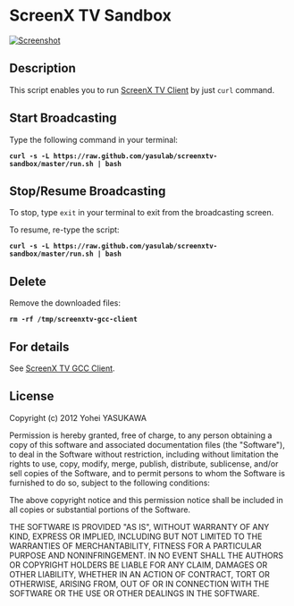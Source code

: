# ScreenX TV Sandbox

[![Screenshot](https://raw.github.com/tompng/screenxtv-gcc-client/master/images/ss-screenxtv.png)](http://screenx.tv)

## Description

This script enables you to run [ScreenX TV Client](https://github.com/tompng/screenxtv-gcc-client) by just `curl` command.

## Start Broadcasting

Type the following command in your terminal:

__`curl -s -L https://raw.github.com/yasulab/screenxtv-sandbox/master/run.sh | bash`__

## Stop/Resume Broadcasting

To stop, type `exit` in your terminal to exit from the broadcasting screen.

To resume, re-type the script:

__`curl -s -L https://raw.github.com/yasulab/screenxtv-sandbox/master/run.sh | bash`__

## Delete

Remove the downloaded files:

__`rm -rf /tmp/screenxtv-gcc-client`__

## For details

See [ScreenX TV GCC Client](https://github.com/tompng/screenxtv-gcc-client).

## License

Copyright (c) 2012 Yohei YASUKAWA

Permission is hereby granted, free of charge, to any person obtaining a copy of this software and associated documentation files (the "Software"), to deal in the Software without restriction, including without limitation the rights to use, copy, modify, merge, publish, distribute, sublicense, and/or sell copies of the Software, and to permit persons to whom the Software is furnished to do so, subject to the following conditions:

The above copyright notice and this permission notice shall be included in all copies or substantial portions of the Software.

THE SOFTWARE IS PROVIDED "AS IS", WITHOUT WARRANTY OF ANY KIND, EXPRESS OR IMPLIED, INCLUDING BUT NOT LIMITED TO THE WARRANTIES OF MERCHANTABILITY, FITNESS FOR A PARTICULAR PURPOSE AND NONINFRINGEMENT. IN NO EVENT SHALL THE AUTHORS OR COPYRIGHT HOLDERS BE LIABLE FOR ANY CLAIM, DAMAGES OR OTHER LIABILITY, WHETHER IN AN ACTION OF CONTRACT, TORT OR OTHERWISE, ARISING FROM, OUT OF OR IN CONNECTION WITH THE SOFTWARE OR THE USE OR OTHER DEALINGS IN THE SOFTWARE.